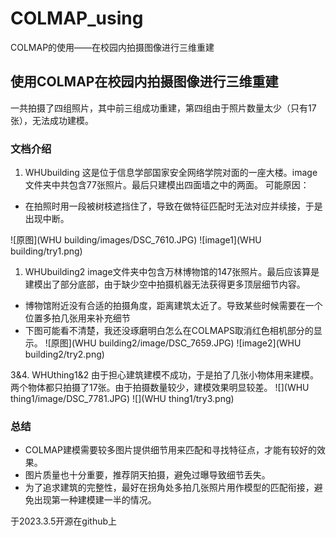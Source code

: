 # COLMAP_using
COLMAP的使用——在校园内拍摄图像进行三维重建

## 使用COLMAP在校园内拍摄图像进行三维重建

 一共拍摄了四组照片，其中前三组成功重建，第四组由于照片数量太少（只有17张），无法成功建模。
### 文档介绍
1. WHUbuilding
这是位于信息学部国家安全网络学院对面的一座大楼。image文件夹中共包含77张照片。最后只建模出四面墙之中的两面。
可能原因：
+ 在拍照时用一段被树枝遮挡住了，导致在做特征匹配时无法对应并续接，于是出现中断。

![原图](WHU building/images/DSC_7610.JPG)
![image1](WHU building/try1.png)

1. WHUbuilding2
image文件夹中包含万林博物馆的147张照片。最后应该算是建模出了部分底部，由于缺少空中拍摄机器无法获得更多顶层细节内容。
+ 博物馆附近没有合适的拍摄角度，距离建筑太近了。导致某些时候需要在一个位置多拍几张用来补充细节
+ 下图可能看不清楚，我还没琢磨明白怎么在COLMAPS取消红色相机部分的显示。
![原图](WHU building2/image/DSC_7659.JPG)
![image2](WHU building2/try2.png)

3&4. WHUthing1&2
由于担心建筑建模不成功，于是拍了几张小物体用来建模。两个物体都只拍摄了17张。由于拍摄数量较少，建模效果明显较差。
![](WHU thing1/image/DSC_7781.JPG)
![](WHU thing1/try3.png)

### 总结
+ COLMAP建模需要较多图片提供细节用来匹配和寻找特征点，才能有较好的效果。
+ 图片质量也十分重要，推荐阴天拍摄，避免过曝导致细节丢失。
+ 为了追求建筑的完整性，最好在拐角处多拍几张照片用作模型的匹配衔接，避免出现第一种建模建一半的情况。

于2023.3.5开源在github上




